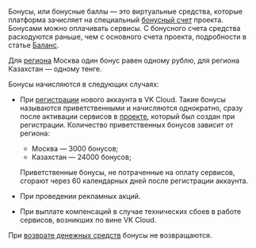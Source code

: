 Бонусы, или бонусные баллы — это виртуальные средства, которые платформа зачисляет на специальный [бонусный счет](../../start/balance#bonusnyy-schet) проекта. Бонусами можно оплачивать сервисы. С бонусного счета средства расходуются раньше, чем с основного счета проекта, подробности в статье [Баланс](../../start/balance#poryadok-ispolzovaniya-schetov).

<info>

Для [региона](/ru/base/account/concepts/regions) Москва один бонус равен одному рублю, для региона Казахстан — одному тенге.

</info>

Бонусы начисляются в следующих случаях:

- При [регистрации](../../../start/get-started/account-registration) нового аккаунта в VK Cloud. Такие бонусы называются приветственными и начисляются однократно, сразу после активации сервисов в [проекте](/ru/base/account/concepts/projects), который был создан при регистрации. Количество приветственных бонусов зависит от региона:

  - Москва — 3000 бонусов;
  - Казахстан — 24000 бонусов;

  <err>

  Приветственные бонусы, не потраченные на оплату сервисов, сгорают через 60 календарных дней после регистрации аккаунта.

  </err>

- При проведении рекламных акций.
- При выплате компенсаций в случае технических сбоев в работе сервисов, возникших по вине VK Cloud.

При [возврате денежных средств](../../operations/refund) бонусы не возвращаются.
